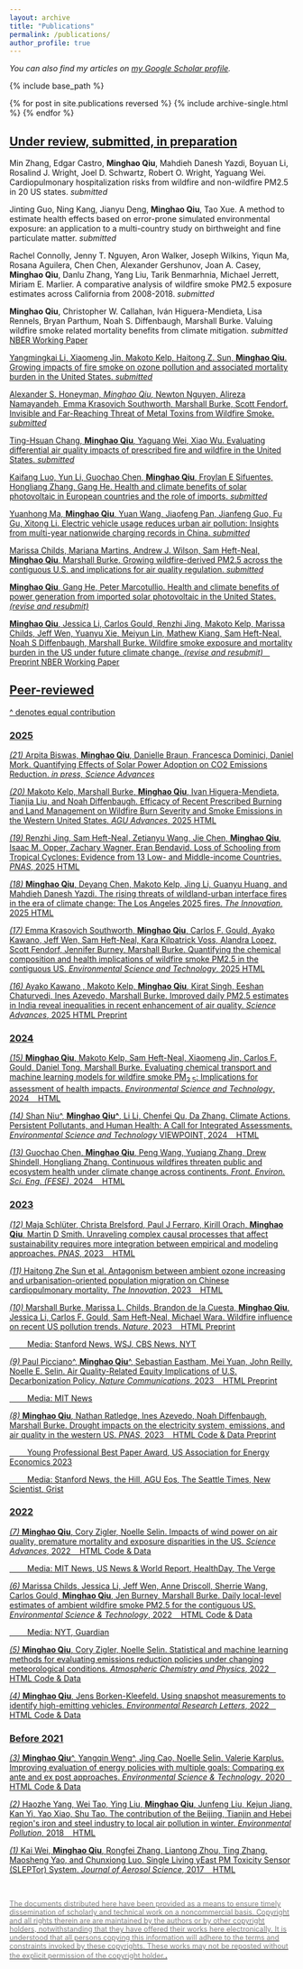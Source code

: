 ```yaml
--- 
layout: archive 
title: "Publications" 
permalink: /publications/ 
author_profile: true 
---
```



*You can also find my articles on <a href="https://scholar.google.com/citations?hl=en&authuser=1&user=vKRtjbQAAAAJ">my Google Scholar profile</a>.*


{% include base_path %} 

{% for post in site.publications reversed %}
  {% include archive-single.html %}
{% endfor %}

<!--- \* denotes equally contributing authors -->

## **<ins>Under review, submitted, in preparation</ins>**

Min Zhang, Edgar Castro, **Minghao Qiu**, Mahdieh Danesh Yazdi, Boyuan Li, Rosalind J. Wright, Joel D. Schwartz, Robert O. Wright, Yaguang Wei. Cardiopulmonary hospitalization risks from wildfire and non-wildfire PM2.5 in 20 US states. *submitted*

Jinting Guo, Ning Kang, Jianyu Deng, **Minghao Qiu**, Tao Xue. A method to estimate health effects based on error-prone simulated environmental exposure: an application to a multi-country study on birthweight and fine particulate matter. *submitted*

Rachel Connolly, Jenny T. Nguyen, Aron Walker, Joseph Wilkins, Yiqun Ma, Rosana Aguilera, Chen Chen, Alexander Gershunov, Joan A. Casey, **Minghao Qiu**, Danlu Zhang, Yang Liu, Tarik Benmarhnia, Michael Jerrett, Miriam E. Marlier. A comparative analysis of wildfire smoke PM2.5 exposure estimates across California from 2008-2018. *submitted*
    
**Minghao Qiu**, Christopher W. Callahan, Iván Higuera-Mendieta, Lisa Rennels, Bryan Parthum, Noah S. Diffenbaugh, Marshall Burke. Valuing wildfire smoke related mortality benefits from climate mitigation. *submitted*
<a href="https://www.nber.org/papers/w33829" class="btn">NBER Working Paper</a>

<u>Yangmingkai Li<u>, Xiaomeng Jin, Makoto Kelp, Haitong Z. Sun, **Minghao Qiu**. Growing impacts of fire smoke on ozone pollution and associated mortality burden in the United States. *submitted*

Alexander S. Honeyman, *Minghao Qiu*, Newton Nguyen, Alireza Namayandeh, Emma Krasovich Southworth, Marshall Burke, Scott Fendorf. Invisible and Far-Reaching Threat of Metal Toxins from Wildfire Smoke. *submitted*

Ting-Hsuan Chang, **Minghao Qiu**, Yaguang Wei, Xiao Wu. Evaluating differential air quality impacts of prescribed fire and wildfire in the United States. *submitted*

Kaifang Luo, Yun Li, Guochao Chen, **Minghao Qiu**, Froylan E Sifuentes, Hongliang Zhang, Gang He. Health and climate benefits of solar photovoltaic in European countries and the role of imports. *submitted*

Yuanhong Ma, **Minghao Qiu**, Yuan Wang, Jiaofeng Pan, Jianfeng Guo, Fu Gu, Xitong Li. Electric vehicle usage reduces urban air pollution: Insights from multi-year nationwide charging records in China. *submitted*

Marissa Childs, Mariana Martins, Andrew J. Wilson, Sam Heft-Neal, **Minghao Qiu**, Marshall Burke. Growing wildfire-derived PM2.5 across the contiguous U.S. and implications for air quality regulation. *submitted* 

**Minghao Qiu**, Gang He, Peter Marcotullio. Health and climate benefits of power generation from imported solar photovoltaic in the United States. *(revise and resubmit)*

**Minghao Qiu**, Jessica Li, Carlos Gould, Renzhi Jing, Makoto Kelp, Marissa Childs, Jeff Wen, Yuanyu Xie, Meiyun Lin, Mathew Kiang, Sam Heft-Neal, Noah S Diffenbaugh, Marshall Burke. Wildfire smoke exposure and mortality burden in the US under future climate change. *(revise and resubmit)* &nbsp;&nbsp; 
<a href="https://doi.org/10.31223/X5RQ5C" class="btn">Preprint</a>
<a href="https://www.nber.org/papers/w32307" class="btn">NBER Working Paper</a>

<!--- Qingyang Wu, Linshuang Yang, Xinyu Dou, **Minghao Qiu**. Carbon Capitalism in China: Does Carbon Emission Trading Widen the Divide of Carbon Emission Inequality? *(under review)*-->

## **<ins>Peer-reviewed</ins>**

^ denotes equal contribution 

### **2025**  

*(21)* Arpita Biswas, **Minghao Qiu**, Danielle Braun, Francesca Dominici, Daniel Mork. Quantifying Effects of Solar Power Adoption on CO2 Emissions Reduction. *in press, Science Advances* 

*(20)* Makoto Kelp, Marshall Burke, **Minghao Qiu**, Ivan Higuera-Mendieta, Tianjia Liu, and Noah Diffenbaugh. Efficacy of Recent Prescribed Burning and Land Management on Wildfire Burn Severity and Smoke Emissions in the Western United States. *AGU Advances*, 2025 <a href="https://doi.org/10.1029/2025AV001682" class="btn">HTML</a> 

*(19)* Renzhi Jing, Sam Heft-Neal, Zetianyu Wang, Jie Chen, **Minghao Qiu**, Isaac M. Opper, Zachary Wagner, Eran Bendavid. Loss of Schooling from Tropical Cyclones: Evidence from 13 Low- and Middle-income Countries. *PNAS*, 2025 <a href="https://doi.org/10.1029/2025AV001682" class="btn">HTML</a> 

*(18)* **Minghao Qiu**, Deyang Chen, Makoto Kelp, Jing Li, Guanyu Huang, and Mahdieh Danesh Yazdi. The rising threats of wildland-urban interface fires in the era of climate change: The Los Angeles 2025 fires. *The Innovation*, 2025 
<a href="https://www.cell.com/the-innovation/fulltext/S2666-6758(25)00038-4" class="btn">HTML</a> 

*(17)* Emma Krasovich Southworth, **Minghao Qiu**, Carlos F. Gould, Ayako Kawano, Jeff Wen, Sam Heft-Neal, Kara Kilpatrick Voss, Alandra Lopez, Scott Fendorf, Jennifer Burney, Marshall Burke. Quantifying the chemical composition and health implications of wildfire smoke PM2.5 in the contiguous US. *Environmental Science and Technology*, 2025 
<a href="https://pubs.acs.org/doi/full/10.1021/acs.est.4c09011" class="btn">HTML</a> 

*(16)* Ayako Kawano , Makoto Kelp, **Minghao Qiu**, Kirat Singh, Eeshan Chaturvedi, Ines Azevedo, Marshall Burke. Improved daily PM2.5 estimates in India reveal inequalities in recent enhancement of air quality. *Science Advances*, 2025 
<a href="https://www.science.org/doi/10.1126/sciadv.adq1071" class="btn">HTML</a> 
<a href="https://doi.org/10.31223/X5H40F" class="btn">Preprint</a> 

### **2024**  
*(15)* **Minghao Qiu**, Makoto Kelp, Sam Heft-Neal, Xiaomeng Jin, Carlos F. Gould, Daniel Tong, Marshall
Burke. Evaluating chemical transport and machine learning models for wildfire smoke PM$_{2.5}$: Implications for assessment of health impacts. *Environmental Science and Technology*, 2024 &nbsp;&nbsp; <a href="https://doi.org/10.1021/acs.est.4c05922" class="btn">HTML</a>

*(14)* Shan Niu^, **Minghao Qiu^**, Li Li, Chenfei Qu, Da Zhang. Climate Actions, Persistent Pollutants, and Human Health: A Call for Integrated Assessments.
*Environmental Science and Technology* VIEWPOINT, 2024 &nbsp;&nbsp; <a href="https://doi.org/10.1021/acs.est.4c07707" class="btn">HTML</a>

*(13)* Guochao Chen, **Minghao Qiu**, Peng Wang, Yuqiang Zhang, Drew Shindell, Hongliang Zhang. Continuous wildfires threaten public and ecosystem health under climate change across continents. *Front. Environ. Sci. Eng. (FESE)*, 2024 &nbsp;&nbsp; <a href="https://doi.org/10.1007/s11783-024-1890-6" class="btn">HTML</a>

### **2023**  

*(12)* Maja Schlüter, Christa Brelsford, Paul J Ferraro, Kirill Orach, **Minghao Qiu**, Martin D Smith. Unraveling complex causal processes that affect sustainability requires more integration between empirical and modeling approaches. *PNAS*, 2023 &nbsp;&nbsp; <a href="https://doi.org/10.1073/pnas.2215676120" class="btn">HTML</a>

*(11)* Haitong Zhe Sun et al. Antagonism between ambient ozone increasing and urbanisation-oriented population migration on Chinese cardiopulmonary mortality. *The Innovation*, 2023 &nbsp;&nbsp; <a href="https://doi.org/10.1016/j.xinn.2023.100517" class="btn">HTML</a>

*(10)* Marshall Burke, Marissa L. Childs, Brandon de la Cuesta, **Minghao Qiu**, Jessica Li, Carlos F. Gould, Sam Heft-Neal, Michael Wara. Wildfire influence on recent US pollution trends. *Nature*, 2023 &nbsp;&nbsp; 
<a href="https://www.nature.com/articles/s41586-023-06522-6" class="btn">HTML</a>
<a href="https://eartharxiv.org/repository/view/4840/" class="btn">Preprint</a>

&nbsp;&nbsp;&nbsp;&nbsp;&nbsp;&nbsp;&nbsp; 
Media: [Stanford News](https://news.stanford.edu/2023/09/20/wildfire-smokes-toxic-influence/), [WSJ](https://www.wsj.com/science/environment/wildfire-smoke-is-erasing-gains-from-decades-of-cleaner-air-e53c6559), [CBS News](https://www.cbsnews.com/sacramento/news/recent-wildfire-smoke-has-reversed-decades-of-climate-progress-stanford-study-finds/), [NYT](https://www.nytimes.com/2023/09/20/climate/wildfire-smoke-air-pollution.html)

*(9)* Paul Picciano^, **Minghao Qiu**^, Sebastian Eastham, Mei Yuan, John Reilly, Noelle E. Selin. Air Quality-Related Equity Implications of U.S. Decarbonization Policy. *Nature Communications*, 2023 &nbsp;&nbsp; 
<a href="https://doi.org/10.1038/s41467-023-41131-x" class="btn">HTML</a>
<a href="https://eartharxiv.org/repository/view/4591/" class="btn">Preprint</a>

&nbsp;&nbsp;&nbsp;&nbsp;&nbsp;&nbsp;&nbsp; 
Media: [MIT News](https://news.mit.edu/2023/improving-us-air-quality-equitably-0927)

*(8)* **Minghao Qiu**, Nathan Ratledge, Ines Azevedo, Noah Diffenbaugh, Marshall Burke. Drought impacts on the electricity system, emissions, and air quality in the western US. *PNAS*, 2023 
&nbsp;&nbsp; 
<a href="https://www.pnas.org/doi/10.1073/pnas.2300395120" class="btn">HTML</a> 
<a href="https://github.com/mhqiu/drought-electricity-WUS" class="btn">Code & Data</a> 
<a href="https://doi.org/10.31223/X5ZM1P" class="btn">Preprint</a>

&nbsp;&nbsp;&nbsp;&nbsp;&nbsp;&nbsp;&nbsp; 
[Young Professional Best Paper Award](https://www.usaee.org/aws/USAEE/pt/sp/yp_best_papers), US Association for Energy Economics 2023

&nbsp;&nbsp;&nbsp;&nbsp;&nbsp;&nbsp;&nbsp; 
Media: [Stanford News](https://news.stanford.edu/2023/07/17/western-droughts-drive-emissions-costs/), [the Hill](https://thehill.com/policy/equilibrium-sustainability/4102381-drought-driven-shift-away-from-hydropower-is-costing-the-us-west-billions-of-dollars-study/), [AGU Eos](https://eos.org/articles/drought-leads-to-more-fossil-fuel-emissions), [The Seattle Times](https://www.seattletimes.com/seattle-news/environment/climate-change-is-making-pnw-hydropower-less-reliable/), [New Scientist](https://www.newscientist.com/article/2357096-us-megadrought-has-led-to-more-air-pollution-from-power-plants/), [Grist](https://grist.org/energy/western-drought-hydropower-emissions-study/)

### **2022**  

*(7)* **Minghao Qiu**, Cory Zigler, Noelle Selin. Impacts of wind power on air quality, premature mortality and exposure disparities in the US. *Science Advances*, 2022 &nbsp;&nbsp; 
<a href="https://www.science.org/doi/10.1126/sciadv.abn8762" class="btn">HTML</a> 
<a href="https://zenodo.org/record/6404168#.Y4phMeyZNFM" class="btn">Code & Data</a>

&nbsp;&nbsp;&nbsp;&nbsp;&nbsp;&nbsp;&nbsp; 
Media: [MIT News](https://news.mit.edu/2022/wind-health-impact-1202), [US News & World Report](https://www.usnews.com/news/health-news/articles/2022-12-02/wind-power-is-bringing-americans-real-health-benefits), [HealthDay](https://consumer.healthday.com/air-pollution-2658790383.html?mc_cid=7396a27322&mc_eid=UNIQID), [The Verge](https://www.theverge.com/2022/12/2/23488771/wind-energy-pollution-study-biden-environmental-justice)

*(6)* Marissa Childs, Jessica Li, Jeff Wen, Anne Driscoll, Sherrie Wang, Carlos Gould, **Minghao Qiu**, Jen Burney, Marshall Burke. Daily local-level estimates of ambient wildfire smoke PM2.5 for the contiguous US. *Environmental Science & Technology*, 2022 &nbsp;&nbsp;  <a href="https://pubs.acs.org/doi/10.1021/acs.est.2c02934" class="btn">HTML</a> 
<a href="https://www.stanfordecholab.com/wildfire_smoke" class="btn">Code & Data</a>

&nbsp;&nbsp;&nbsp;&nbsp;&nbsp;&nbsp;&nbsp; 
Media: [NYT](https://www.nytimes.com/interactive/2022/09/22/climate/wildfire-smoke-pollution.html), [Guardian](https://www.theguardian.com/environment/2022/sep/22/air-quality-wildfire-smoke-pollution-health-risks)

*(5)* **Minghao Qiu**, Cory Zigler, Noelle Selin. Statistical and machine learning methods for evaluating emissions reduction policies under changing meteorological conditions. *Atmospheric Chemistry and Physics*, 2022 &nbsp;&nbsp;  <a href="https://acp.copernicus.org/articles/22/10551/2022/acp-22-10551-2022.html" class="btn">HTML</a> <a href="https://zenodo.org/record/6857259#.YwGn3eyZOdo" class="btn">Code & Data</a>

*(4)* **Minghao Qiu**, Jens Borken-Kleefeld. Using snapshot measurements to identify high-emitting vehicles. *Environmental Research Letters*, 2022 &nbsp;&nbsp; <a href="https://iopscience.iop.org/article/10.1088/1748-9326/ac5c9e/data" class="btn">HTML</a> <a href="https://zenodo.org/record/6341957#.YwGn_-yZOdo" class="btn">Code & Data</a>

### **Before 2021**  

*(3)* **Minghao Qiu**^, Yangqin Weng^, Jing Cao, Noelle Selin, Valerie Karplus. Improving evaluation of energy policies with multiple goals: Comparing ex ante and ex post approaches. *Environmental Science & Technology*, 2020  &nbsp;&nbsp; 
<a href="https://pubs.acs.org/doi/abs/10.1021/acs.est.0c01381" class="btn">HTML</a> 
<a href="https://github.com/mhqiu/Qiu_etal_EST_2020" class="btn">Code & Data</a>

*(2)* Haozhe Yang, Wei Tao, Ying Liu, **Minghao Qiu**, Junfeng Liu, Kejun Jiang, Kan Yi, Yao Xiao, Shu Tao. The contribution of the Beijing, Tianjin and Hebei region's iron and steel industry to local air pollution in winter. *Environmental Pollution*, 2018 &nbsp;&nbsp;  <a href="https://www.sciencedirect.com/science/article/pii/S0269749118329038" class="btn">HTML</a>

*(1)* Kai Wei, **Minghao Qiu**, Rongfei Zhang, Liantong Zhou, Ting Zhang, Maosheng Yao, and Chunxiong Luo. Single Living yEast PM Toxicity Sensor (SLEPTor) System. *Journal of Aerosol Science*, 2017 &nbsp;&nbsp;  <a href="https://www.sciencedirect.com/science/article/pii/S0021850216303366" class="btn">HTML</a>

<br/>

<span style="color:grey; font-size:0.9em">The documents distributed here have been provided as a means to ensure timely dissemination of scholarly and technical work on a noncommercial basis. Copyright and all rights therein are are maintained by the authors or by other copyright holders, notwithstanding that they have offered their works here electronically. It is understood that all persons copying this information will adhere to the terms and constraints invoked by these copyrights. These works may not be reposted without the explicit permission of the copyright holder.</span>.
